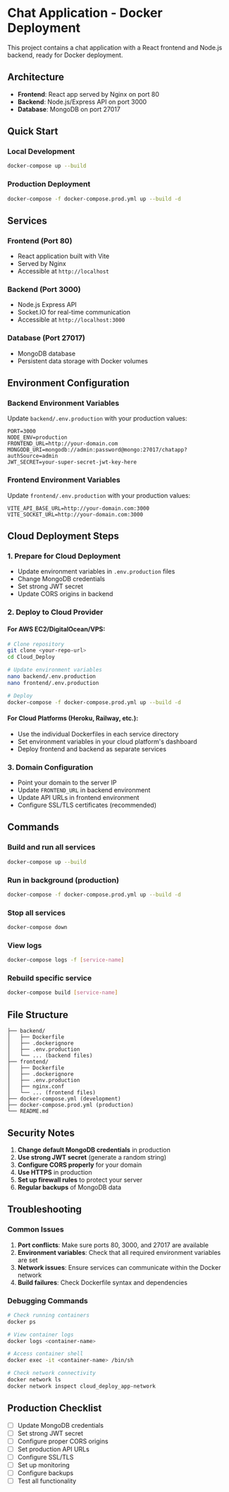 # Chat Application - Docker Deployment

This project contains a chat application with a React frontend and Node.js backend, ready for Docker deployment.

## Architecture

- **Frontend**: React app served by Nginx on port 80
- **Backend**: Node.js/Express API on port 3000
- **Database**: MongoDB on port 27017

## Quick Start

### Local Development
```bash
docker-compose up --build
```

### Production Deployment
```bash
docker-compose -f docker-compose.prod.yml up --build -d
```

## Services

### Frontend (Port 80)
- React application built with Vite
- Served by Nginx
- Accessible at `http://localhost`

### Backend (Port 3000)
- Node.js Express API
- Socket.IO for real-time communication
- Accessible at `http://localhost:3000`

### Database (Port 27017)
- MongoDB database
- Persistent data storage with Docker volumes

## Environment Configuration

### Backend Environment Variables
Update `backend/.env.production` with your production values:

```env
PORT=3000
NODE_ENV=production
FRONTEND_URL=http://your-domain.com
MONGODB_URI=mongodb://admin:password@mongo:27017/chatapp?authSource=admin
JWT_SECRET=your-super-secret-jwt-key-here
```

### Frontend Environment Variables
Update `frontend/.env.production` with your production values:

```env
VITE_API_BASE_URL=http://your-domain.com:3000
VITE_SOCKET_URL=http://your-domain.com:3000
```

## Cloud Deployment Steps

### 1. Prepare for Cloud Deployment
- Update environment variables in `.env.production` files
- Change MongoDB credentials
- Set strong JWT secret
- Update CORS origins in backend

### 2. Deploy to Cloud Provider

#### For AWS EC2/DigitalOcean/VPS:
```bash
# Clone repository
git clone <your-repo-url>
cd Cloud_Deploy

# Update environment variables
nano backend/.env.production
nano frontend/.env.production

# Deploy
docker-compose -f docker-compose.prod.yml up --build -d
```

#### For Cloud Platforms (Heroku, Railway, etc.):
- Use the individual Dockerfiles in each service directory
- Set environment variables in your cloud platform's dashboard
- Deploy frontend and backend as separate services

### 3. Domain Configuration
- Point your domain to the server IP
- Update `FRONTEND_URL` in backend environment
- Update API URLs in frontend environment
- Configure SSL/TLS certificates (recommended)

## Commands

### Build and run all services
```bash
docker-compose up --build
```

### Run in background (production)
```bash
docker-compose -f docker-compose.prod.yml up --build -d
```

### Stop all services
```bash
docker-compose down
```

### View logs
```bash
docker-compose logs -f [service-name]
```

### Rebuild specific service
```bash
docker-compose build [service-name]
```

## File Structure

```
├── backend/
│   ├── Dockerfile
│   ├── .dockerignore
│   ├── .env.production
│   └── ... (backend files)
├── frontend/
│   ├── Dockerfile
│   ├── .dockerignore
│   ├── .env.production
│   ├── nginx.conf
│   └── ... (frontend files)
├── docker-compose.yml (development)
├── docker-compose.prod.yml (production)
└── README.md
```

## Security Notes

1. **Change default MongoDB credentials** in production
2. **Use strong JWT secret** (generate a random string)
3. **Configure CORS properly** for your domain
4. **Use HTTPS** in production
5. **Set up firewall rules** to protect your server
6. **Regular backups** of MongoDB data

## Troubleshooting

### Common Issues

1. **Port conflicts**: Make sure ports 80, 3000, and 27017 are available
2. **Environment variables**: Check that all required environment variables are set
3. **Network issues**: Ensure services can communicate within the Docker network
4. **Build failures**: Check Dockerfile syntax and dependencies

### Debugging Commands

```bash
# Check running containers
docker ps

# View container logs
docker logs <container-name>

# Access container shell
docker exec -it <container-name> /bin/sh

# Check network connectivity
docker network ls
docker network inspect cloud_deploy_app-network
```

## Production Checklist

- [ ] Update MongoDB credentials
- [ ] Set strong JWT secret
- [ ] Configure proper CORS origins
- [ ] Set production API URLs
- [ ] Configure SSL/TLS
- [ ] Set up monitoring
- [ ] Configure backups
- [ ] Test all functionality
